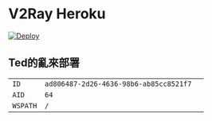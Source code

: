 # V2Ray Heroku

[![Deploy](https://www.herokucdn.com/deploy/button.png)](https://dashboard.heroku.com/new?template=https://github.com/bclswl0827/v2ray-heroku)

## Ted的亂來部署


|   |  |   |
| :--- | :--- | :--- |
| `ID` | `ad806487-2d26-4636-98b6-ab85cc8521f7` |   
| `AID` | `64` |
| `WSPATH` | `/` | 


